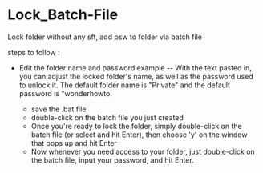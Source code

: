 # Lock_Batch-File
Lock folder without any sft, add psw to folder via batch file 

steps to follow :
- Edit the folder name and password
  example -- With the text pasted in, you can adjust the locked folder's name, as well as the password used to unlock it. 
  The default folder name is "Private" and the default password is "wonderhowto.
  
  - save the .bat file 
  -  double-click on the batch file you just created
  -  Once you're ready to lock the folder, simply double-click on the batch file (or select and hit Enter), then choose 'y' on the window that pops up and hit Enter
  -  Now whenever you need access to your folder, just double-click on the batch file, input your password, and hit Enter.
